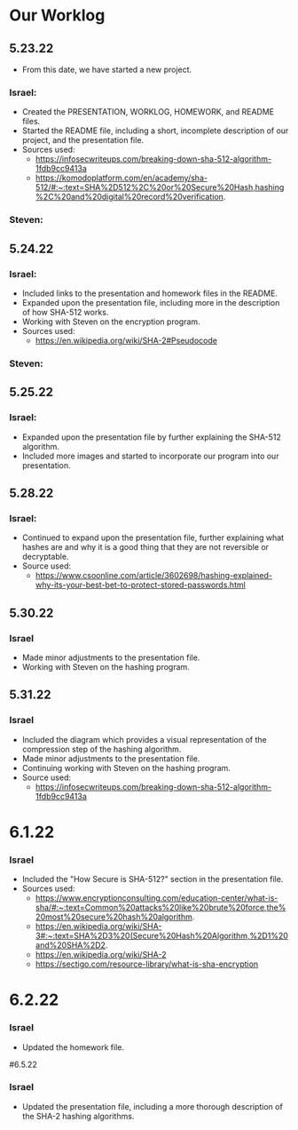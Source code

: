 # Our Worklog

## 5.23.22
* From this date, we have started a new project.
### Israel:
* Created the PRESENTATION, WORKLOG, HOMEWORK, and README files.
* Started the README file, including a short, incomplete description of our project, and the presentation file.
* Sources used:
	* https://infosecwriteups.com/breaking-down-sha-512-algorithm-1fdb9cc9413a
	* https://komodoplatform.com/en/academy/sha-512/#:~:text=SHA%2D512%2C%20or%20Secure%20Hash,hashing%2C%20and%20digital%20record%20verification.

### Steven:

## 5.24.22

### Israel:
* Included links to the presentation and homework files in the README.
* Expanded upon the presentation file, including more in the description of how SHA-512 works.
* Working with Steven on the encryption program.
* Sources used:
	* https://en.wikipedia.org/wiki/SHA-2#Pseudocode

### Steven:

## 5.25.22

### Israel:
* Expanded upon the presentation file by further explaining the SHA-512 algorithm.
* Included more images and started to incorporate our program into our presentation.

## 5.28.22

### Israel:
* Continued to expand upon the presentation file, further explaining what hashes are and why it is a good thing that they are not reversible or decryptable.
* Source used:
	* https://www.csoonline.com/article/3602698/hashing-explained-why-its-your-best-bet-to-protect-stored-passwords.html

## 5.30.22

### Israel
* Made minor adjustments to the presentation file.
* Working with Steven on the hashing program.

## 5.31.22

### Israel
* Included the diagram which provides a visual representation of the compression step of the hashing algorithm.
* Made minor adjustments to the presentation file.
* Continuing working with Steven on the hashing program.
* Source used:
	* https://infosecwriteups.com/breaking-down-sha-512-algorithm-1fdb9cc9413a

# 6.1.22

### Israel
* Included the "How Secure is SHA-512?" section in the presentation file.
* Sources used:
	* https://www.encryptionconsulting.com/education-center/what-is-sha/#:~:text=Common%20attacks%20like%20brute%20force,the%20most%20secure%20hash%20algorithm.
	* https://en.wikipedia.org/wiki/SHA-3#:~:text=SHA%2D3%20(Secure%20Hash%20Algorithm,%2D1%20and%20SHA%2D2.
	* https://en.wikipedia.org/wiki/SHA-2
	* https://sectigo.com/resource-library/what-is-sha-encryption

# 6.2.22

### Israel
* Updated the homework file.

#6.5.22

### Israel
* Updated the presentation file, including a more thorough description of the SHA-2 hashing algorithms.
